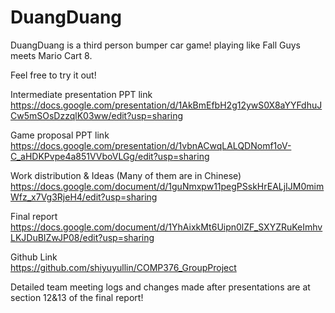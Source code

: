 # DuangDuang

DuangDuang is a third person bumper car game! playing like Fall Guys meets Mario Cart 8. 

Feel free to try it out!

Intermediate presentation PPT link  
https://docs.google.com/presentation/d/1AkBmEfbH2g12ywS0X8aYYFdhuJCw5mSOsDzzqlK03ww/edit?usp=sharing

Game proposal PPT link  
https://docs.google.com/presentation/d/1vbnACwqLALQDNomf1oV-C_aHDKPvpe4a851VVboVLGg/edit?usp=sharing

Work distribution & Ideas (Many of them are in Chinese)  
https://docs.google.com/document/d/1guNmxpw11pegPSskHrEALjIJM0mimWfz_x7Vg3RjeH4/edit?usp=sharing

Final report  
https://docs.google.com/document/d/1YhAixkMt6Uipn0lZF_SXYZRuKeImhvLKJDuBIZwJP08/edit?usp=sharing

Github Link  
https://github.com/shiyuyullin/COMP376_GroupProject  

Detailed team meeting logs and changes made after presentations are at section 12&13 of the final report!  

